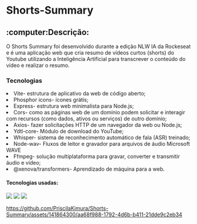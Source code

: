 # Shorts-Summary

<h2>:computer:Descrição:</h2>

<p>O Shorts Summary foi desenvolvido durante a edição NLW IA da Rockeseat e é uma aplicação web que cria resumo de vídeos curtos (shorts) do Youtube utilizando a Inteligência Artificial para transcrever o conteúdo do vídeo e realizar o resumo.</p>

<h3>Tecnologias</h3>
<li>Vite- estrutura de aplicativo da web de código aberto;</li>
<li>Phosphor icons- ícones grátis;</li>
<li>Express- estrutura web minimalista para Node.js;</li>
<li>Cors- como as páginas web de um domínio podem solicitar e interagir com recursos (como dados, ativos ou serviços) de outro domínio;</li>
<li>Axios- fazer solicitações HTTP de um navegador da web ou Node.js;</li>
<li>Ydtl-core- Módulo de download do YouTube;</li>
<li>Whisper- sistema de reconhecimento automático de fala (ASR) treinado;</li>
<li>Node-wav- Fluxos de leitor e gravador para arquivos de áudio Microsoft WAVE</li>
<li>Ffmpeg- solução multiplataforma para gravar, converter e transmitir áudio e vídeo;</li>
<li>@xenova/transformers- Aprendizado de máquina para a web.</li>
<h4>Tecnologias usadas:</h4>
  <img src="https://img.shields.io/badge/CSS3-1572B6?style=for-the-badge&logo=css3&logoColor=white"/>
  <img src="https://img.shields.io/badge/HTML-239120?style=for-the-badge&logo=html5&logoColor=white"/> 
  <img src="https://img.shields.io/badge/JavaScript-F7DF1E?style=for-the-badge&logo=javascript&logoColor=black"/>

 https://github.com/PriscilaKimura/Shorts-Summary/assets/141864300/aa68f988-1792-4d6b-b411-21dde9c2eb34

